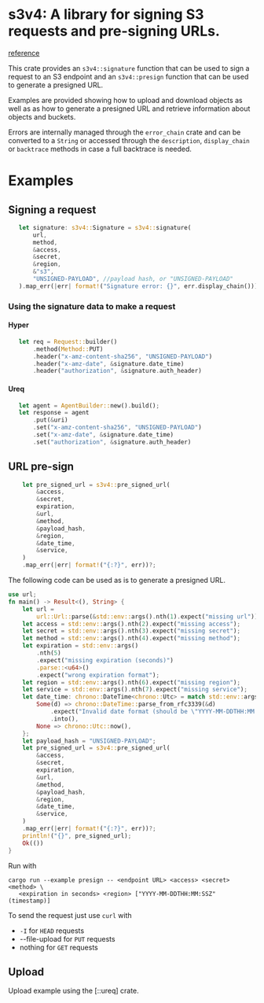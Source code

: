  # s3v4: A library for signing S3 requests and pre-signing URLs.
 
 [reference](https://docs.aws.amazon.com/AmazonS3/latest/API/sigv4-query-string-auth.html)

 This crate provides an `s3v4::signature` function that can be used to sign a request to an S3 endpoint
 and an `s3v4::presign` function that can be used to generate a presigned URL.
 
 Examples are provided showing how to upload and download objects as well as as
 how to generate a presigned URL and retrieve information about objects and buckets.
 
 Errors are internally managed through the `error_chain` crate and can be converted to a `String`
 or accessed through the `description`, `display_chain` or `backtrace` methods in case
 a full backtrace is needed.

 # Examples
 
 ## Signing a request
 ```rust
    let signature: s3v4::Signature = s3v4::signature(
        url,
        method,
        &access,
        &secret,
        &region,
        &"s3",
        "UNSIGNED-PAYLOAD", //payload hash, or "UNSIGNED-PAYLOAD"
    ).map_err(|err| format!("Signature error: {}", err.display_chain()))?;
``` 
 
 ### Using the signature data to make a request 

 #### Hyper 
 ```rust
    let req = Request::builder()
        .method(Method::PUT)
        .header("x-amz-content-sha256", "UNSIGNED-PAYLOAD")
        .header("x-amz-date", &signature.date_time)
        .header("authorization", &signature.auth_header)
 ```
 #### Ureq
 ```rust
    let agent = AgentBuilder::new().build();
    let response = agent
        .put(&uri)
        .set("x-amz-content-sha256", "UNSIGNED-PAYLOAD")
        .set("x-amz-date", &signature.date_time)
        .set("authorization", &signature.auth_header)
 ```
 ## URL pre-sign

 ```rust
     let pre_signed_url = s3v4::pre_signed_url(
         &access,
         &secret,
         expiration,
         &url,
         &method,
         &payload_hash,
         &region,
         &date_time,
         &service,
     )
     .map_err(|err| format!("{:?}", err))?;
 ```

 The following code can be used as is to generate a presigned URL. 

 ```rust
 use url;
 fn main() -> Result<(), String> {
     let url =
         url::Url::parse(&std::env::args().nth(1).expect("missing url")).expect("malformed URL");
     let access = std::env::args().nth(2).expect("missing access");
     let secret = std::env::args().nth(3).expect("missing secret");
     let method = std::env::args().nth(4).expect("missing method");
     let expiration = std::env::args()
         .nth(5)
         .expect("missing expiration (seconds)")
         .parse::<u64>()
         .expect("wrong expiration format");
     let region = std::env::args().nth(6).expect("missing region");
     let service = std::env::args().nth(7).expect("missing service");
     let date_time: chrono::DateTime<chrono::Utc> = match std::env::args().nth(8) {
         Some(d) => chrono::DateTime::parse_from_rfc3339(&d)
             .expect("Invalid date format (should be \"YYYY-MM-DDTHH:MM:SSZ)\"")
             .into(),
         None => chrono::Utc::now(),
     };
     let payload_hash = "UNSIGNED-PAYLOAD";
     let pre_signed_url = s3v4::pre_signed_url(
         &access,
         &secret,
         expiration,
         &url,
         &method,
         &payload_hash,
         &region,
         &date_time,
         &service,
     )
     .map_err(|err| format!("{:?}", err))?;
     println!("{}", pre_signed_url);
     Ok(())
 }
 ```
 Run with 
 ```shell
 cargo run --example presign -- <endpoint URL> <access> <secret> <method> \
    <expiration in seconds> <region> ["YYYY-MM-DDTHH:MM:SSZ" (timestamp)]
 ```
 
 To send the request just use `curl` with
 * `-I` for `HEAD` requests
 * --file-upload for `PUT` requests
 * nothing for `GET` requests

## Upload

Upload example using the [::ureq] crate.


